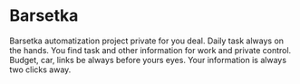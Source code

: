 # Barsetka

Barsetka automatization project private for you deal.
Daily task always on the hands.
You  find task and other information for work and private control.   
Budget, car, links be always  before yours eyes.
Your information is always two clicks away.
